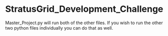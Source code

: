 # StratusGrid_Development_Challenge
Master_Project.py will run both of the other files.
If you wish to run the other two python files individually you can do that as well.
